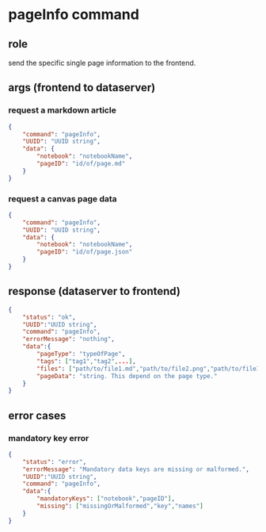 # pageInfo command
## role
 send the specific single page information to the frontend.

## args (frontend to dataserver)
### request a markdown article
```json
{
    "command": "pageInfo",
    "UUID": "UUID string",
    "data": {
        "notebook": "notebookName",
        "pageID": "id/of/page.md"
    }
}
```
### request a canvas page data
```json
{
    "command": "pageInfo",
    "UUID": "UUID string",
    "data": {
        "notebook": "notebookName",
        "pageID": "id/of/page.json"
    }
}
```

## response (dataserver to frontend)
```json
{
    "status": "ok",
    "UUID":"UUID string",
    "command": "pageInfo",
    "errorMessage": "nothing",
    "data":{
        "pageType": "typeOfPage",
        "tags": ["tag1","tag2",...],
        "files": ["path/to/file1.md","path/to/file2.png","path/to/file1.blender"...],
        "pageData": "string. This depend on the page type."
    }
}
```

## error cases
### mandatory key error
```json
{
    "status": "error",
    "errorMessage": "Mandatory data keys are missing or malformed.",
    "UUID":"UUID string",
    "command": "pageInfo",
    "data":{
        "mandatoryKeys": ["notebook","pageID"],
        "missing": ["missingOrMalformed","key","names"]
    }
}
```



